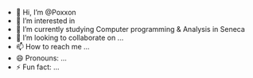 - 👋 Hi, I’m @Poxxon
- 👀 I’m interested in 
- 🌱 I’m currently studying Computer programming & Analysis in Seneca
- 💞️ I’m looking to collaborate on ...
- 📫 How to reach me ...
- 😄 Pronouns: ...
- ⚡ Fun fact: ...

<!---
Poxxon/Poxxon is a ✨ special ✨ repository because its `README.md` (this file) appears on your GitHub profile.
You can click the Preview link to take a look at your changes.
--->
